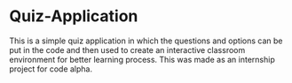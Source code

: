# Quiz-Application
This is a simple quiz application in which the questions and options can be put in the code and then used to create an interactive classroom environment for better learning process.
This was made as an internship project for code alpha.
